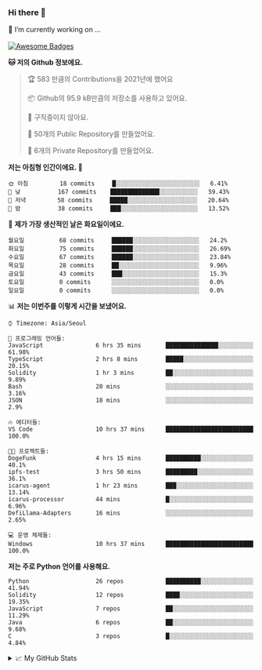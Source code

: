 ### Hi there 👋 
🔭 I’m currently working on ... </br></br>
[![Awesome Badges](https://img.shields.io/badge/Introduce-EN-green.svg)](https://github.com/tlatkdgus1/tlatkdgus1/blob/main/README.md.en)

<!--START_SECTION:waka-->
**🐱 저의 Github 정보에요.** 

> 🏆 583 만큼의 Contributions을 2021년에 했어요
 > 
> 📦 Github의 95.9 kB만큼의 저장소를 사용하고 있어요. 
 > 
> 🚫 구직중이지 않아요.
 > 
> 📜 50개의 Public Repository를 만들었어요. 
 > 
> 🔑 6개의 Private Repository를 만들었어요.  

**저는 아침형 인간이에요. 🐤** 

```text
🌞 아침         18 commits     █░░░░░░░░░░░░░░░░░░░░░░░░   6.41% 
🌆 낮　         167 commits    ██████████████░░░░░░░░░░░   59.43% 
🌃 저녁         58 commits     █████░░░░░░░░░░░░░░░░░░░░   20.64% 
🌙 밤　         38 commits     ███░░░░░░░░░░░░░░░░░░░░░░   13.52%

```
📅 **제가 가장 생산적인 날은 화요일이에요.** 

```text
월요일          68 commits     ██████░░░░░░░░░░░░░░░░░░░   24.2% 
화요일          75 commits     ██████░░░░░░░░░░░░░░░░░░░   26.69% 
수요일          67 commits     ██████░░░░░░░░░░░░░░░░░░░   23.84% 
목요일          28 commits     ██░░░░░░░░░░░░░░░░░░░░░░░   9.96% 
금요일          43 commits     ███░░░░░░░░░░░░░░░░░░░░░░   15.3% 
토요일          0 commits      ░░░░░░░░░░░░░░░░░░░░░░░░░   0.0% 
일요일          0 commits      ░░░░░░░░░░░░░░░░░░░░░░░░░   0.0%

```


📊 **저는 이번주를 이렇게 시간을 보냈어요.** 

```text
⌚︎ Timezone: Asia/Seoul

💬 프로그래밍 언어들: 
JavaScript               6 hrs 35 mins       ███████████████░░░░░░░░░░   61.98% 
TypeScript               2 hrs 8 mins        █████░░░░░░░░░░░░░░░░░░░░   20.15% 
Solidity                 1 hr 3 mins         ██░░░░░░░░░░░░░░░░░░░░░░░   9.89% 
Bash                     20 mins             ░░░░░░░░░░░░░░░░░░░░░░░░░   3.16% 
JSON                     18 mins             ░░░░░░░░░░░░░░░░░░░░░░░░░   2.9%

🔥 에디터들: 
VS Code                  10 hrs 37 mins      █████████████████████████   100.0%

🐱‍💻 프로젝트들: 
DogeFunk                 4 hrs 15 mins       ██████████░░░░░░░░░░░░░░░   40.1% 
ipfs-test                3 hrs 50 mins       █████████░░░░░░░░░░░░░░░░   36.1% 
icarus-agent             1 hr 23 mins        ███░░░░░░░░░░░░░░░░░░░░░░   13.14% 
icarus-processor         44 mins             █░░░░░░░░░░░░░░░░░░░░░░░░   6.96% 
DefiLlama-Adapters       16 mins             ░░░░░░░░░░░░░░░░░░░░░░░░░   2.65%

💻 운영 체제들: 
Windows                  10 hrs 37 mins      █████████████████████████   100.0%

```

**저는 주로 Python 언어를 사용해요.** 

```text
Python                   26 repos            ██████████░░░░░░░░░░░░░░░   41.94% 
Solidity                 12 repos            ████░░░░░░░░░░░░░░░░░░░░░   19.35% 
JavaScript               7 repos             ██░░░░░░░░░░░░░░░░░░░░░░░   11.29% 
Java                     6 repos             ██░░░░░░░░░░░░░░░░░░░░░░░   9.68% 
C                        3 repos             █░░░░░░░░░░░░░░░░░░░░░░░░   4.84%

```



<!--END_SECTION:waka-->

<details>
<summary>📈 My GitHub Stats</summary>
<p align="center"> <img src="https://github-readme-stats.vercel.app/api?username=tlatkdgus1&show_icons=true" alt="tlatkdgus1" />
</details>
